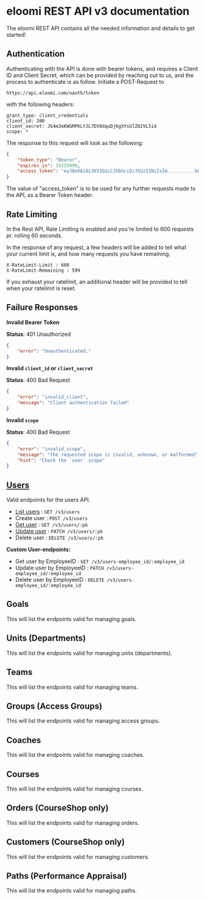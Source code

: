 # eloomi REST API v3 documentation
The eloomi REST API contains all the needed information and details to get started!

## Authentication
Authenticating with the API is done with bearer tokens, and requires a Client ID and Client Secret, which can be provided by reaching out to us, and the process to authenticate is as follow.
Initiate a POST-Request to 
```
https://api.eloomi.com/oauth/token
```
with the following headers:
``` 
grant_type: client_credentials
client_id: 200
client_secret: JG4m3eKWGMPKLYJL7DV8dquDjKgXYsGlZO2VL5i4
scope: *
```
The response to this request will look as the following:
```json
{
    "token_type": "Bearer",
    "expires_in": 31535999,
    "access_token": "eyJ0eXAiOiJKV1QiLCJhbGciOiJSUzI1NiIsIm..........b8aICjumbWHvJs6tr1WZ74Y"
}
```
The value of "access_token" is to be used for any further requests made to the API, as a Bearer Token header.

## Rate Limiting
In the Rest API, Rate Limiting is enabled and you're limited to 600 requests pr. rolling 60 seconds.

In the response of any request, a few headers will be added to tell what your current limit is, and how many requests you have remaining.

```
X-RateLimit-Limit : 600
X-RateLimit-Remaining : 599
```
If you exhaust your ratelimit, an additional header will be provided to tell when your ratelimit is reset.


## Failure Responses
**Invalid Bearer Token**

**Status**: 401 Unauthorized
```json
{
    "error": "Unauthenticated."
}
```

**Invalid `client_id` or `client_secret`**

**Status**: 400 Bad Request 
```json
{
    "error": "invalid_client",
    "message": "Client authentication failed"
}
```

**Invalid `scope`**

**Status**: 400 Bad Request 
```json
{
    "error": "invalid_scope",
    "message": "The requested scope is invalid, unknown, or malformed",
    "hint": "Check the `user` scope"
}
```

## [Users](users/README.md)
Valid endpoints for the users API.
- [List users](users/get.md) : `GET /v3/users`
- Create user : `POST /v3/users`
- [Get user](users/pk/get.md) : `GET /v3/users/:pk`
- [Update user](users/pk/patch.md) : `PATCH /v3/users/:pk`
- Delete user : `DELETE /v3/users/:pk`

**Custom User-endpoints:**
- Get user by EmployeeID : `GET /v3/users-employee_id/:employee_id` 
- Update user by EmployeeID : `PATCH /v3/users-employee_id/:employee_id` 
- Delete user by EmployeeID : `DELETE /v3/users-employee_id/:employee_id` 



## Goals
This will list the endpoints valid for managing goals.


## Units (Departments)
This will list the endpoints valid for managing units (departments).


## Teams
This will list the endpoints valid for managing teams.


## Groups (Access Groups)
This will list the endpoints valid for managing access groups.


## Coaches
This will list the endpoints valid for managing coaches.


## Courses
This will list the endpoints valid for managing courses.


## Orders (CourseShop only)
This will list the endpoints valid for managing orders.


## Customers (CourseShop only)
This will list the endpoints valid for managing customers.


## Paths (Performance Appraisal)
This will list the endpoints valid for managing paths.
